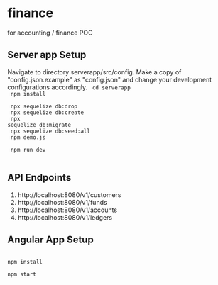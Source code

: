 # finance
for accounting / finance POC


## Server app Setup
Navigate to directory serverapp/src/config.
Make a copy of "config.json.example" as "config.json" and change your development configurations accordingly.
<code>
cd serverapp <br />
npm install <br />
npx sequelize db:drop<br />
npx sequelize db:create<br />
npx sequelize db:migrate<br />
npx sequelize db:seed:all<br />
npm demo.js <br />
npm run dev<br />
</code>

## API Endpoints
<ol>
<li>http://localhost:8080/v1/customers</li>
<li>http://localhost:8080/v1/funds</li>
<li>http://localhost:8080/v1/accounts</li>
<li>http://localhost:8080/v1/ledgers</li>
</ol>

## Angular App Setup
<code>
npm install <br />
npm start
</code>